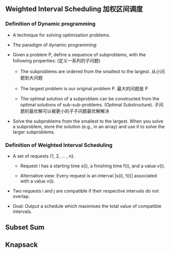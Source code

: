## Weighted Interval Scheduling 加权区间调度

### Definition of Dynamic programming

- A technique for solving optimisation problems.

- The paradigm of dynamic programming:

- Given a problem P, define a sequence of subproblems, with the following properties: (定义一系列的子问题)

  - The subproblems are ordered from the smallest to the largest. 从小问题到大问题

  - The largest problem is our original problem P. 最大的问题是 P

  - The optimal solution of a subproblem can be constructed from the optimal solutions of sub-sub-problems. (Optimal Substructure). 子问题的最优解可以被更小的子子问题最优解解决

- Solve the subproblems from the smallest to the largest. When you solve a subproblem, store the solution (e.g., in an array) and use it to solve the larger subproblems.

### Definition of Weighted Interval Scheduling

- A set of requests {1, 2, ... , n}.

  - Request i has a starting time s(i), a finishing time f(i), and a value v(i).

  - Alternative view: Every request is an interval [s(i), f(i)] associated with a value v(i).

- Two requests i and j are compatible if their respective intervals do not overlap.

- Goal: Output a schedule which maximises the total value of compatible intervals.

## Subset Sum

## Knapsack
